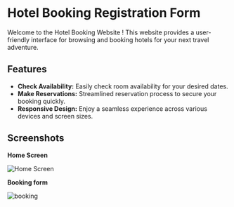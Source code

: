 # Hotel Booking Registration Form

Welcome to the Hotel Booking Website ! This website provides a user-friendly interface for browsing and booking hotels for your next travel adventure.

## Features

- **Check Availability:** Easily check room availability for your desired dates.
- **Make Reservations:** Streamlined reservation process to secure your booking quickly.
- **Responsive Design:** Enjoy a seamless experience across various devices and screen sizes.



## Screenshots

**Home Screen**

![Home Screen](https://github.com/ShreyasM-codes/DIGIBHEM/assets/137000011/754324fc-d506-45ea-93b1-5df2247f4065)


**Booking form**

![booking](https://github.com/ShreyasM-codes/DIGIBHEM/assets/137000011/7ed2d390-9526-43b7-bd26-edb744e55060)






